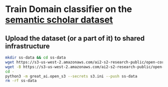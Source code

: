 # Train Domain classifier on the [semantic scholar dataset](https://api.semanticscholar.org/corpus)

## Upload the dataset (or a part of it) to shared infrastructure

```sh
mkdir ss-data && cd ss-data
wget https://s3-us-west-2.amazonaws.com/ai2-s2-research-public/open-corpus/2022-02-01/manifest.txt
wget -B https://s3-us-west-2.amazonaws.com/ai2-s2-research-public/open-corpus/2022-02-01/ -i manifest.txt
cd -
python3 -m great_ai.open_s3 --secrets s3.ini --push ss-data
rm -rf ss-data
```

